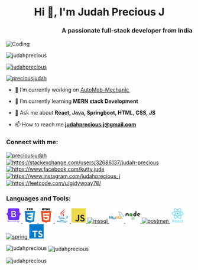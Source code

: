 <h1 align="center">Hi 👋, I'm Judah Precious J</h1>
<h3 align="right">A passionate full-stack developer from India</h3>

<img align="center" alt="Coding" width="500" src="https://www.google.com/url?sa=i&url=https%3A%2F%2Fgithub.com%2Frudrabarad%2FGifs&psig=AOvVaw2Vw0h81Yg2uJFrfWvZ_4Pn&ust=1718642361346000&source=images&cd=vfe&opi=89978449&ved=0CBAQjRxqFwoTCKjZj_rH4IYDFQAAAAAdAAAAABAE" />

<p align="left"> <img src="https://komarev.com/ghpvc/?username=judahprecious&label=Profile%20views&color=0e75b6&style=flat" alt="judahprecious" /> </p>

<p align="left"> <a href="https://github.com/ryo-ma/github-profile-trophy"><img src="https://github-profile-trophy.vercel.app/?username=judahprecious" alt="judahprecious" /></a> </p>

<p align="left"> <a href="https://twitter.com/preciousjudah" target="blank"><img src="https://img.shields.io/twitter/follow/preciousjudah?logo=twitter&style=for-the-badge" alt="preciousjudah" /></a> </p>

- 🔭 I’m currently working on [AutoMob-Mechanic](https://github.com/judahprecious/AutoMob-Mechanic.git)

- 🌱 I’m currently learning **MERN stack Development**

- 💬 Ask me about **React, Java, Springboot, HTML, CSS, JS**

- 📫 How to reach me **judahprecious.j@gmail.com**

<h3 align="left">Connect with me:</h3>
<p align="left">
<a href="https://twitter.com/preciousjudah" target="blank"><img align="center" src="https://raw.githubusercontent.com/rahuldkjain/github-profile-readme-generator/master/src/images/icons/Social/twitter.svg" alt="preciousjudah" height="30" width="40" /></a>
<a href="https://stackoverflow.com/users/https://stackexchange.com/users/32686137/judah-precious" target="blank"><img align="center" src="https://raw.githubusercontent.com/rahuldkjain/github-profile-readme-generator/master/src/images/icons/Social/stack-overflow.svg" alt="https://stackexchange.com/users/32686137/judah-precious" height="30" width="40" /></a>
<a href="https://fb.com/https://www.facebook.com/kutty.jude" target="blank"><img align="center" src="https://raw.githubusercontent.com/rahuldkjain/github-profile-readme-generator/master/src/images/icons/Social/facebook.svg" alt="https://www.facebook.com/kutty.jude" height="30" width="40" /></a>
<a href="https://instagram.com/https://www.instagram.com/judahprecious_j" target="blank"><img align="center" src="https://raw.githubusercontent.com/rahuldkjain/github-profile-readme-generator/master/src/images/icons/Social/instagram.svg" alt="https://www.instagram.com/judahprecious_j" height="30" width="40" /></a>
<a href="https://www.leetcode.com/https://leetcode.com/u/gjdywoay78/" target="blank"><img align="center" src="https://raw.githubusercontent.com/rahuldkjain/github-profile-readme-generator/master/src/images/icons/Social/leet-code.svg" alt="https://leetcode.com/u/gjdywoay78/" height="30" width="40" /></a>
</p>

<h3 align="left">Languages and Tools:</h3>
<p align="left"> <a href="https://getbootstrap.com" target="_blank" rel="noreferrer"> <img src="https://raw.githubusercontent.com/devicons/devicon/master/icons/bootstrap/bootstrap-plain-wordmark.svg" alt="bootstrap" width="40" height="40"/> </a> <a href="https://www.w3schools.com/css/" target="_blank" rel="noreferrer"> <img src="https://raw.githubusercontent.com/devicons/devicon/master/icons/css3/css3-original-wordmark.svg" alt="css3" width="40" height="40"/> </a> <a href="https://www.w3.org/html/" target="_blank" rel="noreferrer"> <img src="https://raw.githubusercontent.com/devicons/devicon/master/icons/html5/html5-original-wordmark.svg" alt="html5" width="40" height="40"/> </a> <a href="https://www.java.com" target="_blank" rel="noreferrer"> <img src="https://raw.githubusercontent.com/devicons/devicon/master/icons/java/java-original.svg" alt="java" width="40" height="40"/> </a> <a href="https://developer.mozilla.org/en-US/docs/Web/JavaScript" target="_blank" rel="noreferrer"> <img src="https://raw.githubusercontent.com/devicons/devicon/master/icons/javascript/javascript-original.svg" alt="javascript" width="40" height="40"/> </a> <a href="https://www.microsoft.com/en-us/sql-server" target="_blank" rel="noreferrer"> <img src="https://www.svgrepo.com/show/303229/microsoft-sql-server-logo.svg" alt="mssql" width="40" height="40"/> </a> <a href="https://www.mysql.com/" target="_blank" rel="noreferrer"> <img src="https://raw.githubusercontent.com/devicons/devicon/master/icons/mysql/mysql-original-wordmark.svg" alt="mysql" width="40" height="40"/> </a> <a href="https://nodejs.org" target="_blank" rel="noreferrer"> <img src="https://raw.githubusercontent.com/devicons/devicon/master/icons/nodejs/nodejs-original-wordmark.svg" alt="nodejs" width="40" height="40"/> </a> <a href="https://postman.com" target="_blank" rel="noreferrer"> <img src="https://www.vectorlogo.zone/logos/getpostman/getpostman-icon.svg" alt="postman" width="40" height="40"/> </a> <a href="https://reactjs.org/" target="_blank" rel="noreferrer"> <img src="https://raw.githubusercontent.com/devicons/devicon/master/icons/react/react-original-wordmark.svg" alt="react" width="40" height="40"/> </a> <a href="https://spring.io/" target="_blank" rel="noreferrer"> <img src="https://www.vectorlogo.zone/logos/springio/springio-icon.svg" alt="spring" width="40" height="40"/> </a> <a href="https://www.typescriptlang.org/" target="_blank" rel="noreferrer"> <img src="https://raw.githubusercontent.com/devicons/devicon/master/icons/typescript/typescript-original.svg" alt="typescript" width="40" height="40"/> </a> </p>

<p><img align="left" src="https://github-readme-stats.vercel.app/api/top-langs?username=judahprecious&show_icons=true&locale=en&layout=compact" alt="judahprecious" /></p>

<p>&nbsp;<img align="center" src="https://github-readme-stats.vercel.app/api?username=judahprecious&show_icons=true&locale=en" alt="judahprecious" /></p>

<p><img align="center" src="https://github-readme-streak-stats.herokuapp.com/?user=judahprecious&" alt="judahprecious" /></p>
